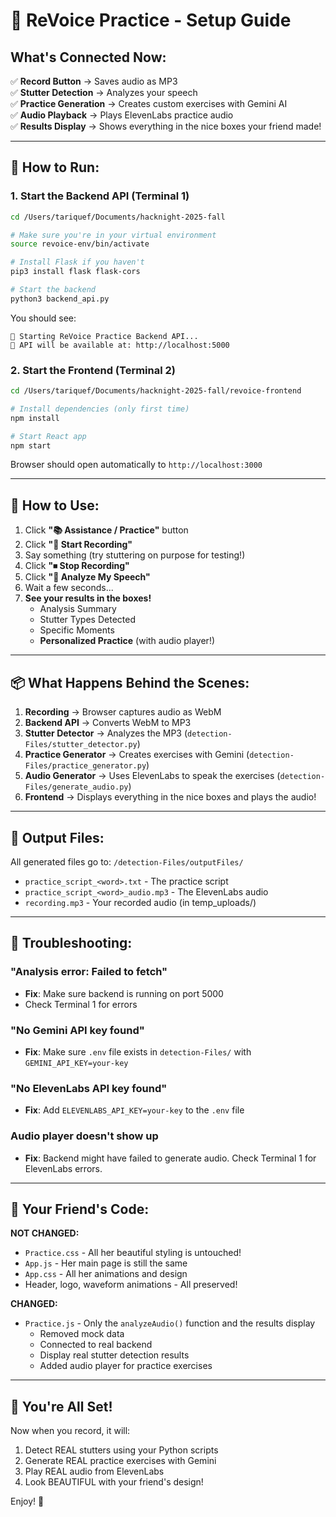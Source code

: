 # 🎤 ReVoice Practice - Setup Guide

## What's Connected Now:

✅ **Record Button** → Saves audio as MP3  
✅ **Stutter Detection** → Analyzes your speech  
✅ **Practice Generation** → Creates custom exercises with Gemini AI  
✅ **Audio Playback** → Plays ElevenLabs practice audio  
✅ **Results Display** → Shows everything in the nice boxes your friend made!

---

## 🚀 How to Run:

### 1. **Start the Backend API** (Terminal 1)

```bash
cd /Users/tariquef/Documents/hacknight-2025-fall

# Make sure you're in your virtual environment
source revoice-env/bin/activate

# Install Flask if you haven't
pip3 install flask flask-cors

# Start the backend
python3 backend_api.py
```

You should see:
```
🚀 Starting ReVoice Practice Backend API...
📍 API will be available at: http://localhost:5000
```

### 2. **Start the Frontend** (Terminal 2)

```bash
cd /Users/tariquef/Documents/hacknight-2025-fall/revoice-frontend

# Install dependencies (only first time)
npm install

# Start React app
npm start
```

Browser should open automatically to `http://localhost:3000`

---

## 🎯 How to Use:

1. Click **"📚 Assistance / Practice"** button
2. Click **"🎤 Start Recording"**
3. Say something (try stuttering on purpose for testing!)
4. Click **"⏹ Stop Recording"**
5. Click **"🤖 Analyze My Speech"**
6. Wait a few seconds...
7. **See your results in the boxes!**
   - Analysis Summary
   - Stutter Types Detected
   - Specific Moments
   - **Personalized Practice** (with audio player!)

---

## 📦 What Happens Behind the Scenes:

1. **Recording** → Browser captures audio as WebM
2. **Backend API** → Converts WebM to MP3
3. **Stutter Detector** → Analyzes the MP3 (`detection-Files/stutter_detector.py`)
4. **Practice Generator** → Creates exercises with Gemini (`detection-Files/practice_generator.py`)
5. **Audio Generator** → Uses ElevenLabs to speak the exercises (`detection-Files/generate_audio.py`)
6. **Frontend** → Displays everything in the nice boxes and plays the audio!

---

## 📁 Output Files:

All generated files go to: `/detection-Files/outputFiles/`

- `practice_script_<word>.txt` - The practice script
- `practice_script_<word>_audio.mp3` - The ElevenLabs audio
- `recording.mp3` - Your recorded audio (in temp_uploads/)

---

## 🔧 Troubleshooting:

### "Analysis error: Failed to fetch"
- **Fix**: Make sure backend is running on port 5000
- Check Terminal 1 for errors

### "No Gemini API key found"
- **Fix**: Make sure `.env` file exists in `detection-Files/` with `GEMINI_API_KEY=your-key`

### "No ElevenLabs API key found"
- **Fix**: Add `ELEVENLABS_API_KEY=your-key` to the `.env` file

### Audio player doesn't show up
- **Fix**: Backend might have failed to generate audio. Check Terminal 1 for ElevenLabs errors.

---

## 🎨 Your Friend's Code:

**NOT CHANGED:**
- `Practice.css` - All her beautiful styling is untouched!
- `App.js` - Her main page is still the same
- `App.css` - All her animations and design
- Header, logo, waveform animations - All preserved!

**CHANGED:**
- `Practice.js` - Only the `analyzeAudio()` function and the results display
  - Removed mock data
  - Connected to real backend
  - Display real stutter detection results
  - Added audio player for practice exercises

---

## 🎉 You're All Set!

Now when you record, it will:
1. Detect REAL stutters using your Python scripts
2. Generate REAL practice exercises with Gemini
3. Play REAL audio from ElevenLabs
4. Look BEAUTIFUL with your friend's design!

Enjoy! 🚀

